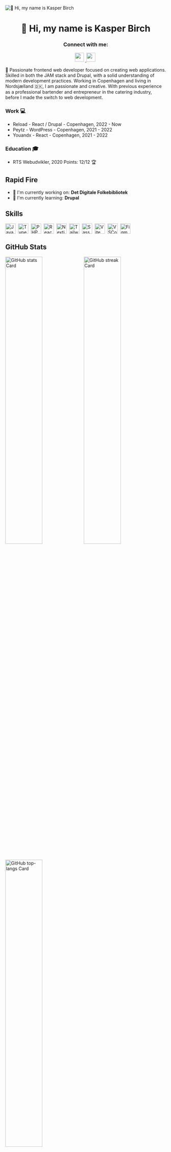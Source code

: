 ![👋 Hi, my name is Kasper Birch](https://mir-s3-cdn-cf.behance.net/project_modules/max_1200/79731568097599.5b50bca477735.jpg)

<div id="toc">
  <ul align="center" style="list-style: none">
    <summary>
      <h1>👋 Hi, my name is Kasper Birch</h1>
    </summary>
  </ul>
</div>

<h3 align="center">Connect with me:</h3>
<p align="center">
  <a href="https://www.instagram.com/kasperbirch/" target="_blank">
    <img src="https://img.shields.io/badge/Instagram-E4405F?style=for-the-badge&logo=instagram&logoColor=white" height="28" style="margin-right: 4px">
  </a>
  <a href="https://www.linkedin.com/in/kasper-birch-0069556b" target="_blank">
    <img src="https://img.shields.io/badge/LinkedIn-0077B5?style=for-the-badge&logo=linkedin&logoColor=white" height="28" style="margin-right: 4px">
  </a>
</p>

<p>🚀 Passionate frontend web developer focused on creating web applications.
Skilled in both the JAM stack and Drupal, with a solid understanding of modern development practices.
Working in Copenhagen and living in Nordsjælland 🇩🇰, I am passionate and creative. With previous experience as a professional bartender and entrepreneur in the catering industry, before I made the switch to web development.</p>

<h3>Work 💻</h3>
<ul>
  <li>Reload  - React / Drupal - Copenhagen, 2022 - Now<br/></li>
  <li>Peytz   - WordPress - Copenhagen, 2021 - 2022<br/></li>
  <li>Youandx - React - Copenhagen, 2021 - 2022</li>
</ul>

<h3>Education 🎓</h3>
<ul>
  <li>RTS Webudvikler, 2020 Points: 12/12 🏆</li>
</ul>

<h2 align="left">Rapid Fire</h3>
<ul>
  <li>💼 I'm currently working on: <strong>Det Digitale Folkebibliotek</strong></li>
  <li>🌱 I'm currently learning: <strong>Drupal</strong></li>
</ul>

<h2 align="left">Skills</h2>
<div style="display: flex; flex-wrap: wrap; gap: 4px; justify-content: left;">
  <img src="https://skillicons.dev/icons?i=javascript" height="32" alt="JavaScript" style="margin-right: 4px">
  <img src="https://skillicons.dev/icons?i=typescript" height="32" alt="TypeScript" style="margin-right: 4px">
  <img src="https://skillicons.dev/icons?i=php" height="32" alt="PHP" style="margin-right: 4px">
  <img src="https://skillicons.dev/icons?i=react" height="32" alt="React" style="margin-right: 4px">
  <img src="https://skillicons.dev/icons?i=nextjs" height="32" alt="Nextjs" style="margin-right: 4px">
  <img src="https://skillicons.dev/icons?i=tailwind" height="32" alt="Tailwind CSS" style="margin-right: 4px">
  <img src="https://skillicons.dev/icons?i=sass" height="32" alt="Sass" style="margin-right: 4px">
  <img src="https://skillicons.dev/icons?i=vite" height="32" alt="Vite" style="margin-right: 4px">
  <img src="https://skillicons.dev/icons?i=vscode" height="32" alt="VSCode" style="margin-right: 4px">
  <img src="https://skillicons.dev/icons?i=figma" height="32" alt="Figma" style="margin-right: 4px">
</div>

<h2 align="left">GitHub Stats</h2>
<p align="left">
  <img width="48%" src="https://github-readme-stats.vercel.app/api?username=kasperbirch1&theme=react&hide_title=false&hide_rank=false&show_icons=false&include_all_commits=false&count_private=true&line_height=23" alt="GitHub stats Card" />
  <img width="48%" src="https://streak-stats.demolab.com/?user=kasperbirch1&theme=react&hide_border=false&date_format=M+j%5B%2C+Y%5D&mode=daily&hide_total_contributions=false&hide_current_streak=false&hide_longest_streak=false&card_height=200" alt="GitHub streak Card" />
</p>

<p align="left">
  <img width="48%" src="https://github-readme-stats.vercel.app/api/top-langs?username=kasperbirch1&theme=react&hide_title=false&layout=compact&langs_count=6&hide_progress=false&card_width=400" alt="GitHub top-langs Card" />
</p>

